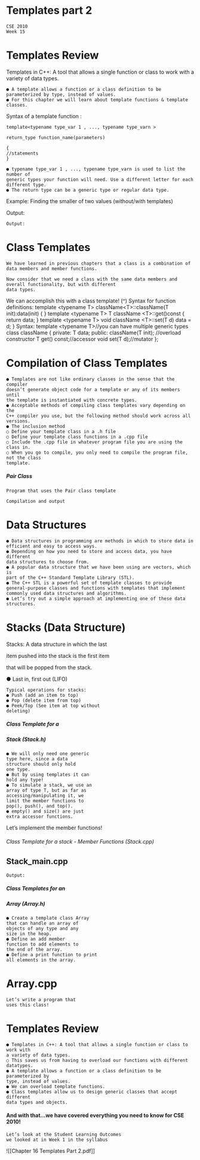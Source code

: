 # Templates part 2

```
CSE 2010
Week 15
```

# Templates Review

Templates in C++:
A tool that allows a single function or class to work with a variety of data types.

```
● A template allows a function or a class definition to be parameterized by type, instead of values.
● For this chapter we will learn about template functions & template classes.
```
Syntax of a template function :

```
template<typename type_var 1 , ..., typename type_varn >
```
```
return_type function_name(parameters)
```
```
{
//statements
}
```
```
● typename type_var 1 , ..., typename type_varn is used to list the number of
generic types your function will need. Use a different letter for each different type.
● The return type can be a generic type or regular data type.
```

Example: Finding the smaller of two values (without/with templates)

Output:

```
Output:
```

# Class Templates

```
We have learned in previous chapters that a class is a combination of data members and member functions.
```
```
Now consider that we need a class with the same data members and overall functionality, but with different
data types.
```
We can accomplish this with a class template! (^) Syntax for function definitions:
template \<typename T>
className\<T>::className(T init):data(init)
{
}
template \<typename T>
T className \<T>::get()const
{
return data;
}
template \<typename T>
void className \<T>::set(T d)
data = d;
}
Syntax:
template \<typename T>//you can have multiple generic types
class className
{
private:
T data;
public:
className(T init); //overload constructor
T get() const;//accessor
void set(T d);//mutator
};


# Compilation of Class Templates

```
● Templates are not like ordinary classes in the sense that the compiler
doesn’t generate object code for a template or any of its members until
the template is instantiated with concrete types.
● Acceptable methods of compiling class templates vary depending on the
C++ compiler you use, but the following method should work across all
versions.
● The inclusion method
○ Define your template class in a .h file
○ Define your template class functions in a .cpp file
○ Include the .cpp file in whatever program file you are using the class in.
○ When you go to compile, you only need to compile the program file, not the class
template.
```

##### Pair Class

```
Program that uses the Pair class template
```
```
Compilation and output
```

# Data Structures

```
● Data structures in programming are methods in which to store data in
efficient and easy to access ways.
● Depending on how you need to store and access data, you have different
data structures to choose from.
● A popular data structure that we have been using are vectors, which is
part of the C++ Standard Template Library (STL).
● The C++ STL is a powerful set of template classes to provide
general-purpose classes and functions with templates that implement
commonly used data structures and algorithms.
● Let’s try out a simple approach at implementing one of these data
structures.
```

# Stacks (Data Structure)

Stacks: A data structure in which the last

item pushed into the stack is the first item

that will be popped from the stack.

● Last in, first out (LIFO)

```
Typical operations for stacks:
● Push (add an item to top)
● Pop (delete item from top)
● Peek/Top (See item at top without
deleting)
```

##### Class Template for a

##### Stack (Stack.h)

```
● We will only need one generic
type here, since a data
structure should only hold
one type.
● But by using templates it can
hold any type!
● To simulate a stack, we use an
array of type T, but as far as
accessing/manipulating it, we
limit the member functions to
pop(), push(), and top().
● empty() and size() are just
extra accessor functions.
```
Let’s implement the member
functions!


###### Class Template for a stack - Member Functions (Stack.cpp)


## Stack_main.cpp

```
Output:
```

##### Class Templates for an

##### Array (Array.h)

```
● Create a template class Array
that can handle an array of
objects of any type and any
size in the heap.
● Define an add member
function to add elements to
the end of the array.
● Define a print function to print
all elements in the array.
```

# Array.cpp

```
Let’s write a program that
uses this class!
```

# Templates Review

```
● Templates in C++: A tool that allows a single function or class to work with
a variety of data types.
○ This saves us from having to overload our functions with different datatypes.
● A template allows a function or a class definition to be parameterized by
type, instead of values.
● We can overload template functions.
● Class templates allow us to design generic classes that accept different
data types and objects.
```

#### And with that...we have covered everything you need to know for CSE 2010!

```
Let’s look at the Student Learning Outcomes
we looked at in Week 1 in the syllabus
```









![[Chapter 16 Templates Part 2.pdf]]